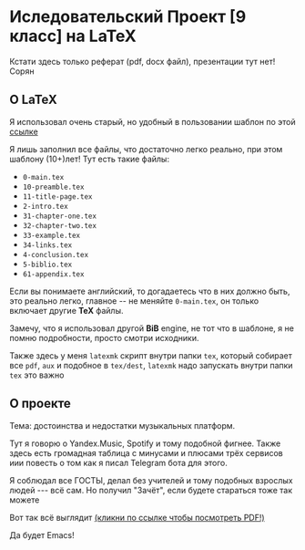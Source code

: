 # Иследовательский Проект [9 класс] на **LaTeX**

Кстати здесь только реферат (pdf, docx файл), презентации тут нет!  Сорян

## О **LaTeX**

Я использовал очень старый, но удобный в пользовании шаблон по этой [ссылке](https://github.com/ledovsky/latex-gost-template "mypetisbear крутой никнейм!")

Я лишь заполнил все файлы, что достаточно легко реально, при этом шаблону (10+)лет!  Тут есть такие файлы:

* `0-main.tex`
* `10-preamble.tex`
* `11-title-page.tex`
* `2-intro.tex`
* `31-chapter-one.tex`
* `32-chapter-two.tex`
* `33-example.tex`
* `34-links.tex`
* `4-conclusion.tex`
* `5-biblio.tex`
* `61-appendix.tex`

Если вы понимаете английский, то догадаетесь что в них должно быть, это реально легко, главное -- не меняйте `0-main.tex`, он только включает другие **TeX** файлы.

Замечу, что я использовал другой **BiB** engine, не тот что в шаблоне, я не помню подробности, просто смотри исходники.

Также здесь у меня `latexmk` скрипт внутри папки `tex`, который собирает все `pdf`, `aux` и подобное в `tex/dest`, `latexmk` надо запускать внутри папки `tex` это важно

## О проекте

Тема: достоинства и недостатки музыкальных платформ.

Тут я говорю о Yandex.Music, Spotify и тому подобной фигнее.  Также здесь есть громадная таблица с минусами и плюсами трёх сервисов иии повесть о том как я писал Telegram бота для этого.

Я соблюдал все ГОСТЫ, делал без учителей и тому подобных взрослых людей --- всё сам.  Но получил "Зачёт", если будете стараться тоже так можете

Вот так всё выглядит [(кликни по ссылке чтобы посмотреть PDF!)](https://github.com/semenInRussia/school-project-2023/blob/master/thesis.pdf "no virus")

Да будет Emacs!
